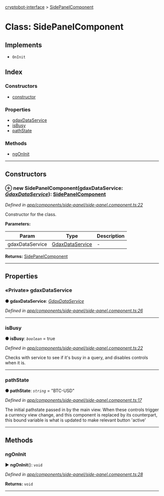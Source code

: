 [cryptobot-interface](../README.md) > [SidePanelComponent](../classes/sidepanelcomponent.md)



# Class: SidePanelComponent

## Implements

* `OnInit`

## Index

### Constructors

* [constructor](sidepanelcomponent.md#markdown-header-constructor)


### Properties

* [gdaxDataService](sidepanelcomponent.md#markdown-header-private-gdaxdataservice)
* [isBusy](sidepanelcomponent.md#markdown-header-isbusy)
* [pathState](sidepanelcomponent.md#markdown-header-pathstate)


### Methods

* [ngOnInit](sidepanelcomponent.md#markdown-header-ngoninit)



---
## Constructors



### ⊕ **new SidePanelComponent**(gdaxDataService: *[GdaxDataService](gdaxdataservice.md)*): [SidePanelComponent](sidepanelcomponent.md)


*Defined in [app/components/side-panel/side-panel.component.ts:22](https://github.com/WilliamRADFunk/cryptobot-interface/blob/e137f0d/src/app/components/side-panel/side-panel.component.ts#L22)*



Constructor for the class.


**Parameters:**

| Param | Type | Description |
| ------ | ------ | ------ |
| gdaxDataService | [GdaxDataService](gdaxdataservice.md)   |  - |





**Returns:** [SidePanelComponent](sidepanelcomponent.md)

---


## Properties


### «Private» gdaxDataService

**●  gdaxDataService**:  *[GdaxDataService](gdaxdataservice.md)* 

*Defined in [app/components/side-panel/side-panel.component.ts:26](https://github.com/WilliamRADFunk/cryptobot-interface/blob/e137f0d/src/app/components/side-panel/side-panel.component.ts#L26)*





___



###  isBusy

**●  isBusy**:  *`boolean`*  = true

*Defined in [app/components/side-panel/side-panel.component.ts:22](https://github.com/WilliamRADFunk/cryptobot-interface/blob/e137f0d/src/app/components/side-panel/side-panel.component.ts#L22)*



Checks with service to see if it's busy in a query, and disables controls when it is.




___



###  pathState

**●  pathState**:  *`string`*  = "BTC-USD"

*Defined in [app/components/side-panel/side-panel.component.ts:17](https://github.com/WilliamRADFunk/cryptobot-interface/blob/e137f0d/src/app/components/side-panel/side-panel.component.ts#L17)*



The initial pathstate passed in by the main view. When these controls trigger a currency view change, and this component is replaced by its counterpart, this bound variable is what is updated to make relevant button 'active'




___


## Methods


###  ngOnInit

► **ngOnInit**(): `void`



*Defined in [app/components/side-panel/side-panel.component.ts:28](https://github.com/WilliamRADFunk/cryptobot-interface/blob/e137f0d/src/app/components/side-panel/side-panel.component.ts#L28)*





**Returns:** `void`





___


